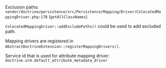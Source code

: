 Exclusion paths: `vendor/doctrine/persistence/src/Persistence/Mapping/Driver/ColocatedMappingDriver.php:178` (`getAllClassNames`)

`ColocatedMappingDriver::addExcludePaths()` could be used to add excluded path.

Mapping drivers are registered in `AbstractDoctrineExtension::registerMappingDrivers()`.

Service id that is used for attribute mapping driver: `doctrine.orm.default_attribute_metadata_driver`



